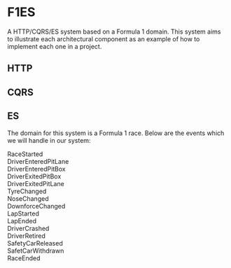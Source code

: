 # F1ES

A HTTP/CQRS/ES system based on a Formula 1 domain.  This system aims to illustrate each architectural component as an example of how to implement each one in a project.

## HTTP

## CQRS

## ES
The domain for this system is a Formula 1 race. Below are the events which we will handle in our system:

RaceStarted  
DriverEnteredPitLane  
DriverEnteredPitBox  
DriverExitedPitBox  
DriverExitedPitLane  
TyreChanged  
NoseChanged  
DownforceChanged  
LapStarted  
LapEnded  
DriverCrashed  
DriverRetired  
SafetyCarReleased  
SafetCarWithdrawn  
RaceEnded  

